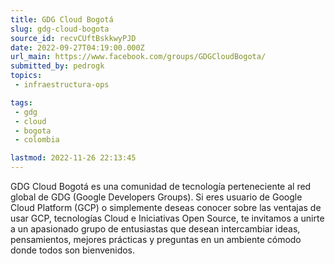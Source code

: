 ```yaml
---
title: GDG Cloud Bogotá
slug: gdg-cloud-bogota
source_id: recvCUftBskkwyPJD
date: 2022-09-27T04:19:00.000Z
url_main: https://www.facebook.com/groups/GDGCloudBogota/
submitted_by: pedrogk
topics: 
 - infraestructura-ops

tags: 
 - gdg
 - cloud
 - bogota
 - colombia

lastmod: 2022-11-26 22:13:45
---
```


GDG Cloud Bogotá es una comunidad de tecnología perteneciente al red global de GDG (Google Developers Groups). Si eres usuario de Google Cloud Platform (GCP) o simplemente deseas conocer sobre las ventajas de usar GCP, tecnologías Cloud e Iniciativas Open Source, te invitamos a unirte a un apasionado grupo de entusiastas que desean intercambiar ideas, pensamientos, mejores prácticas y preguntas en un ambiente cómodo donde todos son bienvenidos.
